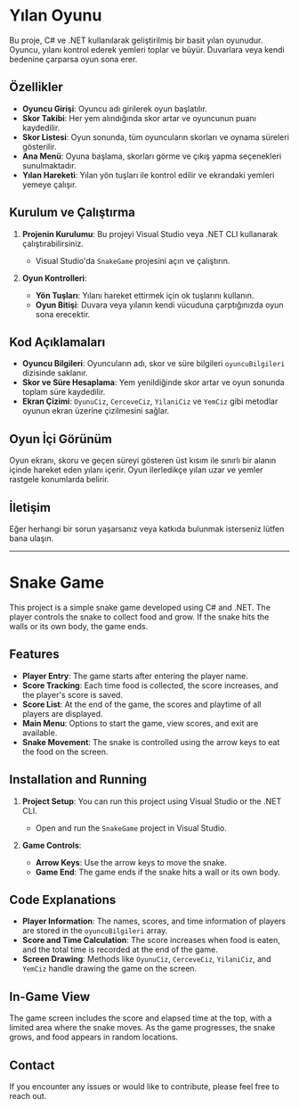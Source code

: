 ﻿# Yılan Oyunu

Bu proje, C# ve .NET kullanılarak geliştirilmiş bir basit yılan oyunudur. Oyuncu, yılanı kontrol ederek yemleri toplar ve büyür. Duvarlara veya kendi bedenine çarparsa oyun sona erer.

## Özellikler

- **Oyuncu Girişi**: Oyuncu adı girilerek oyun başlatılır.
- **Skor Takibi**: Her yem alındığında skor artar ve oyuncunun puanı kaydedilir.
- **Skor Listesi**: Oyun sonunda, tüm oyuncuların skorları ve oynama süreleri gösterilir.
- **Ana Menü**: Oyuna başlama, skorları görme ve çıkış yapma seçenekleri sunulmaktadır.
- **Yılan Hareketi**: Yılan yön tuşları ile kontrol edilir ve ekrandaki yemleri yemeye çalışır.
  
## Kurulum ve Çalıştırma

1. **Projenin Kurulumu**: Bu projeyi Visual Studio veya .NET CLI kullanarak çalıştırabilirsiniz.
   - Visual Studio'da `SnakeGame` projesini açın ve çalıştırın.
   
2. **Oyun Kontrolleri**:
   - **Yön Tuşları**: Yılanı hareket ettirmek için ok tuşlarını kullanın.
   - **Oyun Bitişi**: Duvara veya yılanın kendi vücuduna çarptığınızda oyun sona erecektir.

## Kod Açıklamaları

- **Oyuncu Bilgileri**: Oyuncuların adı, skor ve süre bilgileri `oyuncuBilgileri` dizisinde saklanır.
- **Skor ve Süre Hesaplama**: Yem yenildiğinde skor artar ve oyun sonunda toplam süre kaydedilir.
- **Ekran Çizimi**: `OyunuCiz`, `CerceveCiz`, `YilaniCiz` ve `YemCiz` gibi metodlar oyunun ekran üzerine çizilmesini sağlar.
  
## Oyun İçi Görünüm

Oyun ekranı, skoru ve geçen süreyi gösteren üst kısım ile sınırlı bir alanın içinde hareket eden yılanı içerir. Oyun ilerledikçe yılan uzar ve yemler rastgele konumlarda belirir.

## İletişim

Eğer herhangi bir sorun yaşarsanız veya katkıda bulunmak isterseniz lütfen bana ulaşın.


-------------------------------------------------------------------------------------------------------

# Snake Game

This project is a simple snake game developed using C# and .NET. The player controls the snake to collect food and grow. If the snake hits the walls or its own body, the game ends.

## Features

- **Player Entry**: The game starts after entering the player name.
- **Score Tracking**: Each time food is collected, the score increases, and the player's score is saved.
- **Score List**: At the end of the game, the scores and playtime of all players are displayed.
- **Main Menu**: Options to start the game, view scores, and exit are available.
- **Snake Movement**: The snake is controlled using the arrow keys to eat the food on the screen.
  
## Installation and Running

1. **Project Setup**: You can run this project using Visual Studio or the .NET CLI.
   - Open and run the `SnakeGame` project in Visual Studio.
   
2. **Game Controls**:
   - **Arrow Keys**: Use the arrow keys to move the snake.
   - **Game End**: The game ends if the snake hits a wall or its own body.

## Code Explanations

- **Player Information**: The names, scores, and time information of players are stored in the `oyuncuBilgileri` array.
- **Score and Time Calculation**: The score increases when food is eaten, and the total time is recorded at the end of the game.
- **Screen Drawing**: Methods like `OyunuCiz`, `CerceveCiz`, `YilaniCiz`, and `YemCiz` handle drawing the game on the screen.
  
## In-Game View

The game screen includes the score and elapsed time at the top, with a limited area where the snake moves. As the game progresses, the snake grows, and food appears in random locations.

## Contact

If you encounter any issues or would like to contribute, please feel free to reach out.

